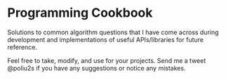 Programming Cookbook
=========================

Solutions to common algorithm questions that I have come across during development and implementations of useful APIs/libraries for future reference.

Feel free to take, modify, and use for your projects. Send me a tweet @poliu2s if you have any suggestions or notice any mistakes.
